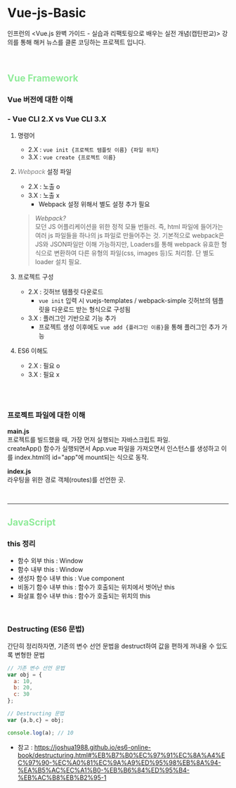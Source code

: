 # Vue-js-Basic
인프런의 <Vue.js 완벽 가이드 - 실습과 리팩토링으로 배우는 실전 개념(캡틴판교)> 강의를 통해 해커 뉴스를 클론 코딩하는 프로젝트 입니다.

<br/>

## <span style="color:#8FEB99">Vue Framework</span>
### Vue 버전에 대한 이해
### - Vue CLI 2.X vs Vue CLI 3.X
1.  명령어
    - 2.X : ```vue init {프로젝트 템플릿 이름} {파일 위치}```
    - 3.X : ```vue create {프로젝트 이름}```

2. *<span style="color:grey">Webpack</span>* 설정 파일
    - 2.X : 노출 o 
    - 3.X : 노출 x 
        - Webpack 설정 위해서 별도 설정 추가 필요
    > *Webpack?* <br/>
    > 모던 JS 어플리케이션을 위한 정적 모듈 번들러. 즉, html 파일에 들어가는 여러 js 파일들을 하나의 js 파일로 만들어주는 것. 기본적으로 webpack은 JS와 JSON파일만 이해 가능하지만, Loaders를 통해 webpack 유효한 형식으로 변환하여 다른 유형의 파일(css, images 등)도 처리함. 단 별도  loader 설치 필요.

3. 프로젝트 구성
    - 2.X : 깃허브 템플릿 다운로드
        - ```vue init``` 입력 시 vuejs-templates / webpack-simple 깃허브의 템플릿을 다운로드 받는 형식으로 구성됨
    - 3.X : 플러그인 기반으로 기능 추가
        - 프로젝트 생성 이후에도 ```vue add {플러그인 이름}```을 통해 플러그인 추가 가능

4. ES6 이해도
    - 2.X : 필요 o 
    - 3.X : 필요 x 

<br/>
<br/>

### 프로젝트 파일에 대한 이해
**main.js** <br/>
프로젝트를 빌드했을 때, 가장 먼저 실행되는 자바스크립트 파일. <br/>
createApp() 함수가 실행되면서 App.vue 파일을 가져오면서 인스턴스를 생성하고 이를 index.html의 id="app"에 mount되는 식으로 동작.

**index.js** <br/>
라우팅을 위한 경로 객체(routes)를 선언한 곳. 

<br/>

-------
## <span style="color:#8FEB99">JavaScript</span>
### this 정리
- 함수 외부 this : Window
- 함수 내부 this : Window
- 생성자 함수 내부 this : Vue component
- 비동기 함수 내부 this : 함수가 호출되는 위치에서 벗어난 this
- 화살표 함수 내부 this : 함수가 호출되는 위치의 this

<br/>

### Destructing (ES6 문법)
간단히 정리하자면, 기존의 변수 선언 문법을 destruct하여 값을 편하게 꺼내올 수 있도록 변형한 문법 
```javascript
// 기존 변수 선언 문법
var obj = {
  a: 10,
  b: 20,
  c: 30
};

// Destructing 문법
var {a,b,c} = obj;

console.log(a); // 10
```

- 참고 : https://joshua1988.github.io/es6-online-book/destructuring.html#%EB%B7%B0%EC%97%91%EC%8A%A4%EC%97%90-%EC%A0%81%EC%9A%A9%ED%95%98%EB%8A%94-%EA%B5%AC%EC%A1%B0-%EB%B6%84%ED%95%B4-%EB%AC%B8%EB%B2%95-1
